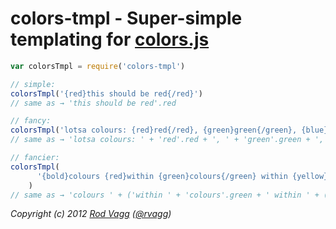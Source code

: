 # colors-tmpl - Super-simple templating for [colors.js](https://github.com/Marak/colors.js)

```js
var colorsTmpl = require('colors-tmpl')

// simple:
colorsTmpl('{red}this should be red{/red}')
// same as → 'this should be red'.red

// fancy:
colorsTmpl('lotsa colours: {red}red{/red}, {green}green{/green}, {blue}blue{/blue}, yeehaw!')
// same as → 'lotsa colours: ' + 'red'.red + ', ' + 'green'.green + ', ' + 'blue'.blue + ', ' + 'yeehaw!'

// fancier:
colorsTmpl(
      '{bold}colours {red}within {green}colours{/green} within {yellow}colours, {underline}oh my!{/underline}{/yellow}{/red} EEEK!{/bold}'
    )
// same as → 'colours ' + ('within ' + 'colours'.green + ' within ' + ('colours, ' + 'oh my!'.underline).yellow).red + ' EEEK!').bold
```

*Copyright (c) 2012 [Rod Vagg](https://github.com/rvagg) ([@rvagg](https://twitter.com/rvagg))*

